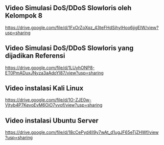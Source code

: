 ## Video Simulasi DoS/DDoS Slowloris oleh Kelompok 8
https://drive.google.com/file/d/1FxOrZoXqz_43teFHdSihyIHoo6jjgEIW/view?usp=sharing

## Video Simulasi DoS/DDoS Slowloris yang dijadikan Referensi
https://drive.google.com/file/d/1LUyhONP8-ET0PmADuxJNyza3aAdoYl87/view?usp=sharing

## Video instalasi Kali Linux
https://drive.google.com/file/d/1O-ZJE0w-Vjtyb4P7KevoEvM6OiO7vvof/view?usp=sharing

## Video instalasi Ubuntu Server
https://drive.google.com/file/d/18cCePyd4Il9y7wAt_d1ugJF65eTjZHWf/view?usp=sharing
